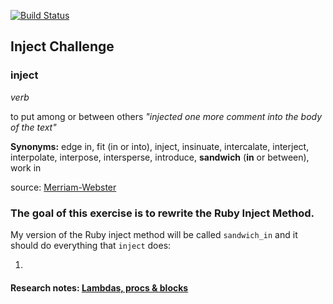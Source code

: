 [![Build Status](https://travis-ci.org/anitacanita/inject-challenge.svg)](https://travis-ci.org/anitacanita/inject-challenge)

## Inject Challenge

 ### inject
*verb*

to put among or between others *"injected one more comment into the body of the text"*

**Synonyms:** edge in, fit (in or into), inject, insinuate, intercalate, interject, interpolate, interpose, intersperse, introduce, **sandwich** (**in** or between), work in

source: [Merriam-Webster](http://www.merriam-webster.com/thesaurus/inject)


### The goal of this exercise is to rewrite the Ruby Inject Method.


My version of the Ruby inject method will be called `sandwich_in` and it should do everything that `inject` does:

1.



#### Research notes: [Lambdas, procs & blocks](https://github.com/anitacanita/research_tasks/blob/master/lambdas_procs_blocks.md)
